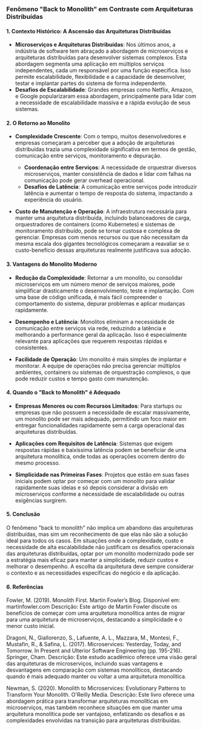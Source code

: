 ### Fenômeno "Back to Monolith" em Contraste com Arquiteturas Distribuídas

#### 1. **Contexto Histórico: A Ascensão das Arquiteturas Distribuídas**
- **Microserviços e Arquiteturas Distribuídas**: Nos últimos anos, a indústria de software tem abraçado a abordagem de microserviços e arquiteturas distribuídas para desenvolver sistemas complexos. Esta abordagem segmenta uma aplicação em múltiplos serviços independentes, cada um responsável por uma função específica. Isso permite escalabilidade, flexibilidade e a capacidade de desenvolver, testar e implantar partes do sistema de forma independente.
- **Desafios de Escalabilidade**: Grandes empresas como Netflix, Amazon, e Google popularizaram essa abordagem, principalmente para lidar com a necessidade de escalabilidade massiva e a rápida evolução de seus sistemas.

#### 2. **O Retorno ao Monolito**
- **Complexidade Crescente**: Com o tempo, muitos desenvolvedores e empresas começaram a perceber que a adoção de arquiteturas distribuídas trazia uma complexidade significativa em termos de gestão, comunicação entre serviços, monitoramento e depuração. 
  - **Coordenação entre Serviços**: A necessidade de orquestrar diversos microserviços, manter consistência de dados e lidar com falhas na comunicação pode gerar overhead operacional.
  - **Desafios de Latência**: A comunicação entre serviços pode introduzir latência e aumentar o tempo de resposta do sistema, impactando a experiência do usuário.

- **Custo de Manutenção e Operação**: A infraestrutura necessária para manter uma arquitetura distribuída, incluindo balanceadores de carga, orquestradores de containers (como Kubernetes) e sistemas de monitoramento distribuído, pode se tornar custosa e complexa de gerenciar. Empresas com menos recursos ou que não necessitam da mesma escala dos gigantes tecnológicos começaram a reavaliar se o custo-benefício dessas arquiteturas realmente justificava sua adoção.

#### 3. **Vantagens do Monolito Moderno**
- **Redução da Complexidade**: Retornar a um monolito, ou consolidar microserviços em um número menor de serviços maiores, pode simplificar drasticamente o desenvolvimento, teste e implantação. Com uma base de código unificada, é mais fácil compreender o comportamento do sistema, depurar problemas e aplicar mudanças rapidamente.
  
- **Desempenho e Latência**: Monolitos eliminam a necessidade de comunicação entre serviços via rede, reduzindo a latência e melhorando a performance geral da aplicação. Isso é especialmente relevante para aplicações que requerem respostas rápidas e consistentes.

- **Facilidade de Operação**: Um monolito é mais simples de implantar e monitorar. A equipe de operações não precisa gerenciar múltiplos ambientes, containers ou sistemas de orquestração complexos, o que pode reduzir custos e tempo gasto com manutenção.

#### 4. **Quando o "Back to Monolith" é Adequado**
- **Empresas Menores ou com Recursos Limitados**: Para startups ou empresas que não possuem a necessidade de escalar massivamente, um monolito pode ser mais adequado, permitindo um foco maior em entregar funcionalidades rapidamente sem a carga operacional das arquiteturas distribuídas.
  
- **Aplicações com Requisitos de Latência**: Sistemas que exigem respostas rápidas e baixíssima latência podem se beneficiar de uma arquitetura monolítica, onde todas as operações ocorrem dentro do mesmo processo.

- **Simplicidade nas Primeiras Fases**: Projetos que estão em suas fases iniciais podem optar por começar com um monolito para validar rapidamente suas ideias e só depois considerar a divisão em microserviços conforme a necessidade de escalabilidade ou outras exigências surgirem.

#### 5. **Conclusão**
O fenômeno "back to monolith" não implica um abandono das arquiteturas distribuídas, mas sim um reconhecimento de que elas não são a solução ideal para todos os casos. Em situações onde a complexidade, custo e necessidade de alta escalabilidade não justificam os desafios operacionais das arquiteturas distribuídas, optar por um monolito modernizado pode ser a estratégia mais eficaz para manter a simplicidade, reduzir custos e melhorar o desempenho. A escolha da arquitetura deve sempre considerar o contexto e as necessidades específicas do negócio e da aplicação.


#### 6. **Referências**

Fowler, M. (2019). Monolith First. Martin Fowler’s Blog.
Disponível em: martinfowler.com
Descrição: Este artigo de Martin Fowler discute os benefícios de começar com uma arquitetura monolítica antes de migrar para uma arquitetura de microserviços, destacando a simplicidade e o menor custo inicial.

Dragoni, N., Giallorenzo, S., Lafuente, A. L., Mazzara, M., Montesi, F., Mustafin, R., & Safina, L. (2017). Microservices: Yesterday, Today, and Tomorrow. In Present and Ulterior Software Engineering (pp. 195-216). Springer, Cham.
Descrição: Este estudo acadêmico oferece uma visão geral das arquiteturas de microserviços, incluindo suas vantagens e desvantagens em comparação com sistemas monolíticos, destacando quando é mais adequado manter ou voltar a uma arquitetura monolítica.

Newman, S. (2020). Monolith to Microservices: Evolutionary Patterns to Transform Your Monolith. O'Reilly Media.
Descrição: Este livro oferece uma abordagem prática para transformar arquiteturas monolíticas em microserviços, mas também reconhece situações em que manter uma arquitetura monolítica pode ser vantajoso, enfatizando os desafios e as complexidades envolvidas na transição para arquiteturas distribuídas.

